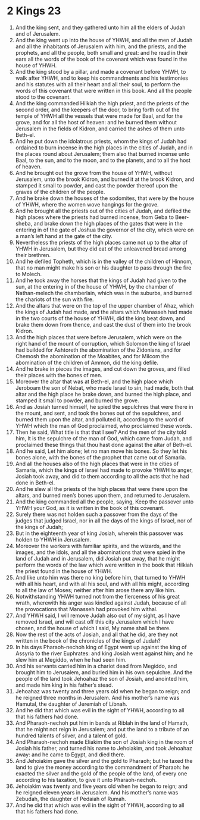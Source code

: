 ﻿# 2 Kings 23
1. And the king sent, and they gathered unto him all the elders of Judah and of Jerusalem. 
2. And the king went up into the house of YHWH, and all the men of Judah and all the inhabitants of Jerusalem with him, and the priests, and the prophets, and all the people, both small and great: and he read in their ears all the words of the book of the covenant which was found in the house of YHWH. 
3.  And the king stood by a pillar, and made a covenant before YHWH, to walk after YHWH, and to keep his commandments and his testimonies and his statutes with all their heart and all their soul, to perform the words of this covenant that were written in this book. And all the people stood to the covenant. 
4. And the king commanded Hilkiah the high priest, and the priests of the second order, and the keepers of the door, to bring forth out of the temple of YHWH all the vessels that were made for Baal, and for the grove, and for all the host of heaven: and he burned them without Jerusalem in the fields of Kidron, and carried the ashes of them unto Beth-el. 
5. And he put down the idolatrous priests, whom the kings of Judah had ordained to burn incense in the high places in the cities of Judah, and in the places round about Jerusalem; them also that burned incense unto Baal, to the sun, and to the moon, and to the planets, and to all the host of heaven. 
6. And he brought out the grove from the house of YHWH, without Jerusalem, unto the brook Kidron, and burned it at the brook Kidron, and stamped it small to powder, and cast the powder thereof upon the graves of the children of the people. 
7. And he brake down the houses of the sodomites, that were by the house of YHWH, where the women wove hangings for the grove. 
8. And he brought all the priests out of the cities of Judah, and defiled the high places where the priests had burned incense, from Geba to Beer-sheba, and brake down the high places of the gates that were in the entering in of the gate of Joshua the governor of the city, which were on a man’s left hand at the gate of the city. 
9. Nevertheless the priests of the high places came not up to the altar of YHWH in Jerusalem, but they did eat of the unleavened bread among their brethren. 
10. And he defiled Topheth, which is in the valley of the children of Hinnom, that no man might make his son or his daughter to pass through the fire to Molech. 
11. And he took away the horses that the kings of Judah had given to the sun, at the entering in of the house of YHWH, by the chamber of Nathan-melech the chamberlain, which was in the suburbs, and burned the chariots of the sun with fire. 
12. And the altars that were on the top of the upper chamber of Ahaz, which the kings of Judah had made, and the altars which Manasseh had made in the two courts of the house of YHWH, did the king beat down, and brake them down from thence, and cast the dust of them into the brook Kidron. 
13. And the high places that were before Jerusalem, which were on the right hand of the mount of corruption, which Solomon the king of Israel had builded for Ashtoreth the abomination of the Zidonians, and for Chemosh the abomination of the Moabites, and for Milcom the abomination of the children of Ammon, did the king defile. 
14. And he brake in pieces the images, and cut down the groves, and filled their places with the bones of men. 
15.  Moreover the altar that was at Beth-el, and the high place which Jeroboam the son of Nebat, who made Israel to sin, had made, both that altar and the high place he brake down, and burned the high place, and stamped it small to powder, and burned the grove. 
16. And as Josiah turned himself, he spied the sepulchres that were there in the mount, and sent, and took the bones out of the sepulchres, and burned them upon the altar, and polluted it, according to the word of YHWH which the man of God proclaimed, who proclaimed these words. 
17. Then he said, What title is that that I see? And the men of the city told him, It is the sepulchre of the man of God, which came from Judah, and proclaimed these things that thou hast done against the altar of Beth-el. 
18. And he said, Let him alone; let no man move his bones. So they let his bones alone, with the bones of the prophet that came out of Samaria. 
19. And all the houses also of the high places that were in the cities of Samaria, which the kings of Israel had made to provoke YHWH to anger, Josiah took away, and did to them according to all the acts that he had done in Beth-el. 
20. And he slew all the priests of the high places that were there upon the altars, and burned men’s bones upon them, and returned to Jerusalem. 
21.  And the king commanded all the people, saying, Keep the passover unto YHWH your God, as it is written in the book of this covenant. 
22. Surely there was not holden such a passover from the days of the judges that judged Israel, nor in all the days of the kings of Israel, nor of the kings of Judah; 
23. But in the eighteenth year of king Josiah, wherein this passover was holden to YHWH in Jerusalem. 
24.  Moreover the workers with familiar spirits, and the wizards, and the images, and the idols, and all the abominations that were spied in the land of Judah and in Jerusalem, did Josiah put away, that he might perform the words of the law which were written in the book that Hilkiah the priest found in the house of YHWH. 
25. And like unto him was there no king before him, that turned to YHWH with all his heart, and with all his soul, and with all his might, according to all the law of Moses; neither after him arose there any like him. 
26.  Notwithstanding YHWH turned not from the fierceness of his great wrath, wherewith his anger was kindled against Judah, because of all the provocations that Manasseh had provoked him withal. 
27. And YHWH said, I will remove Judah also out of my sight, as I have removed Israel, and will cast off this city Jerusalem which I have chosen, and the house of which I said, My name shall be there. 
28. Now the rest of the acts of Josiah, and all that he did, are they not written in the book of the chronicles of the kings of Judah? 
29.  In his days Pharaoh-nechoh king of Egypt went up against the king of Assyria to the river Euphrates: and king Josiah went against him; and he slew him at Megiddo, when he had seen him. 
30. And his servants carried him in a chariot dead from Megiddo, and brought him to Jerusalem, and buried him in his own sepulchre. And the people of the land took Jehoahaz the son of Josiah, and anointed him, and made him king in his father’s stead. 
31.  Jehoahaz was twenty and three years old when he began to reign; and he reigned three months in Jerusalem. And his mother’s name was Hamutal, the daughter of Jeremiah of Libnah. 
32. And he did that which was evil in the sight of YHWH, according to all that his fathers had done. 
33. And Pharaoh-nechoh put him in bands at Riblah in the land of Hamath, that he might not reign in Jerusalem; and put the land to a tribute of an hundred talents of silver, and a talent of gold. 
34. And Pharaoh-nechoh made Eliakim the son of Josiah king in the room of Josiah his father, and turned his name to Jehoiakim, and took Jehoahaz away: and he came to Egypt, and died there. 
35. And Jehoiakim gave the silver and the gold to Pharaoh; but he taxed the land to give the money according to the commandment of Pharaoh: he exacted the silver and the gold of the people of the land, of every one according to his taxation, to give it unto Pharaoh-nechoh. 
36.  Jehoiakim was twenty and five years old when he began to reign; and he reigned eleven years in Jerusalem. And his mother’s name was Zebudah, the daughter of Pedaiah of Rumah. 
37. And he did that which was evil in the sight of YHWH, according to all that his fathers had done. 
